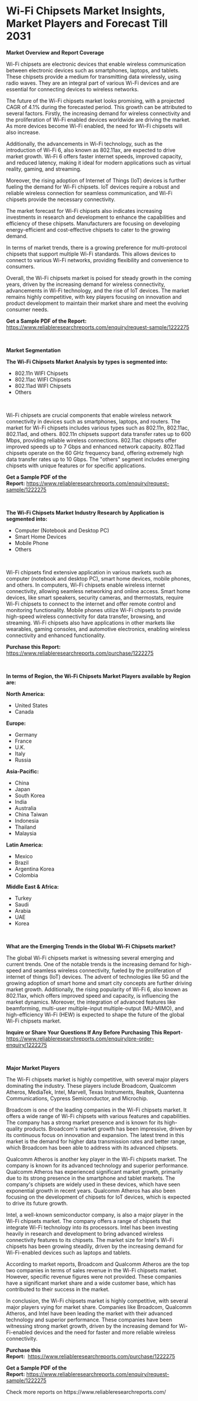 <p><h1>Wi-Fi Chipsets Market Insights, Market Players and Forecast Till 2031</h1></p><p><strong>Market Overview and Report Coverage</strong></p>
<p><p>Wi-Fi chipsets are electronic devices that enable wireless communication between electronic devices such as smartphones, laptops, and tablets. These chipsets provide a medium for transmitting data wirelessly, using radio waves. They are an integral part of various Wi-Fi devices and are essential for connecting devices to wireless networks.</p><p>The future of the Wi-Fi chipsets market looks promising, with a projected CAGR of 4.1% during the forecasted period. This growth can be attributed to several factors. Firstly, the increasing demand for wireless connectivity and the proliferation of Wi-Fi enabled devices worldwide are driving the market. As more devices become Wi-Fi enabled, the need for Wi-Fi chipsets will also increase.</p><p>Additionally, the advancements in Wi-Fi technology, such as the introduction of Wi-Fi 6, also known as 802.11ax, are expected to drive market growth. Wi-Fi 6 offers faster internet speeds, improved capacity, and reduced latency, making it ideal for modern applications such as virtual reality, gaming, and streaming.</p><p>Moreover, the rising adoption of Internet of Things (IoT) devices is further fueling the demand for Wi-Fi chipsets. IoT devices require a robust and reliable wireless connection for seamless communication, and Wi-Fi chipsets provide the necessary connectivity.</p><p>The market forecast for Wi-Fi chipsets also indicates increasing investments in research and development to enhance the capabilities and efficiency of these chipsets. Manufacturers are focusing on developing energy-efficient and cost-effective chipsets to cater to the growing demand.</p><p>In terms of market trends, there is a growing preference for multi-protocol chipsets that support multiple Wi-Fi standards. This allows devices to connect to various Wi-Fi networks, providing flexibility and convenience to consumers.</p><p>Overall, the Wi-Fi chipsets market is poised for steady growth in the coming years, driven by the increasing demand for wireless connectivity, advancements in Wi-Fi technology, and the rise of IoT devices. The market remains highly competitive, with key players focusing on innovation and product development to maintain their market share and meet the evolving consumer needs.</p></p>
<p><strong>Get a Sample PDF of the Report:</strong> <a href="https://www.reliableresearchreports.com/enquiry/request-sample/1222275">https://www.reliableresearchreports.com/enquiry/request-sample/1222275</a></p>
<p>&nbsp;</p>
<p><strong>Market Segmentation</strong></p>
<p><strong>The Wi-Fi Chipsets Market Analysis by types is segmented into:</strong></p>
<p><ul><li>802.11n WIFI Chipsets</li><li>802.11ac WIFI Chipsets</li><li>802.11ad WIFI Chipsets</li><li>Others</li></ul></p>
<p>&nbsp;</p>
<p><p>Wi-Fi chipsets are crucial components that enable wireless network connectivity in devices such as smartphones, laptops, and routers. The market for Wi-Fi chipsets includes various types such as 802.11n, 802.11ac, 802.11ad, and others. 802.11n chipsets support data transfer rates up to 600 Mbps, providing reliable wireless connections. 802.11ac chipsets offer improved speeds up to 7 Gbps and enhanced network capacity. 802.11ad chipsets operate on the 60 GHz frequency band, offering extremely high data transfer rates up to 10 Gbps. The "others" segment includes emerging chipsets with unique features or for specific applications.</p></p>
<p><strong>Get a Sample PDF of the Report:</strong>&nbsp;<a href="https://www.reliableresearchreports.com/enquiry/request-sample/1222275">https://www.reliableresearchreports.com/enquiry/request-sample/1222275</a></p>
<p>&nbsp;</p>
<p><strong>The Wi-Fi Chipsets Market Industry Research by Application is segmented into:</strong></p>
<p><ul><li>Computer (Notebook and Desktop PC)</li><li>Smart Home Devices</li><li>Mobile Phone</li><li>Others</li></ul></p>
<p>&nbsp;</p>
<p><p>Wi-Fi chipsets find extensive application in various markets such as computer (notebook and desktop PC), smart home devices, mobile phones, and others. In computers, Wi-Fi chipsets enable wireless internet connectivity, allowing seamless networking and online access. Smart home devices, like smart speakers, security cameras, and thermostats, require Wi-Fi chipsets to connect to the internet and offer remote control and monitoring functionality. Mobile phones utilize Wi-Fi chipsets to provide high-speed wireless connectivity for data transfer, browsing, and streaming. Wi-Fi chipsets also have applications in other markets like wearables, gaming consoles, and automotive electronics, enabling wireless connectivity and enhanced functionality.</p></p>
<p><strong>Purchase this Report:</strong>&nbsp; <a href="https://www.reliableresearchreports.com/purchase/1222275">https://www.reliableresearchreports.com/purchase/1222275</a></p>
<p>&nbsp;</p>
<p><strong>In terms of Region, the Wi-Fi Chipsets Market Players available by Region are:</strong></p>
<p>
    <p> <strong> North America: </strong>
        <ul>
            <li>United States</li>
            <li>Canada</li>
        </ul>
        </p> 
    <p> <strong> Europe: </strong>
        <ul>
            <li>Germany</li>
            <li>France</li>
            <li>U.K.</li>
            <li>Italy</li>
            <li>Russia</li>
        </ul>
        </p> 
    <p> <strong> Asia-Pacific: </strong>
        <ul>
            <li>China</li>
            <li>Japan</li>
            <li>South Korea</li>
            <li>India</li>
            <li>Australia</li>
            <li>China Taiwan</li>
            <li>Indonesia</li>
            <li>Thailand</li>
            <li>Malaysia</li>
        </ul>
        </p> 
    <p> <strong> Latin America: </strong>
        <ul>
            <li>Mexico</li>
            <li>Brazil</li>
            <li>Argentina Korea</li>
            <li>Colombia</li>
        </ul>
        </p> 
    <p> <strong> Middle East & Africa: </strong>
        <ul>
            <li>Turkey</li>
            <li>Saudi</li>
            <li>Arabia</li>
            <li>UAE</li>
            <li>Korea</li>
        </ul>
    </p>
    </p>
<p>&nbsp;</p>
<p><strong>What are the Emerging Trends in the Global Wi-Fi Chipsets market?</strong></p>
<p><p>The global Wi-Fi chipsets market is witnessing several emerging and current trends. One of the notable trends is the increasing demand for high-speed and seamless wireless connectivity, fueled by the proliferation of internet of things (IoT) devices. The advent of technologies like 5G and the growing adoption of smart home and smart city concepts are further driving market growth. Additionally, the rising popularity of Wi-Fi 6, also known as 802.11ax, which offers improved speed and capacity, is influencing the market dynamics. Moreover, the integration of advanced features like beamforming, multi-user multiple-input multiple-output (MU-MIMO), and high-efficiency Wi-Fi (HEW) is expected to shape the future of the global Wi-Fi chipsets market.</p></p>
<p><strong>Inquire or Share Your Questions If Any Before Purchasing This Report</strong>- <a href="https://www.reliableresearchreports.com/enquiry/pre-order-enquiry/1222275">https://www.reliableresearchreports.com/enquiry/pre-order-enquiry/1222275</a></p>
<p>&nbsp;</p>
<p><strong>Major Market Players</strong></p>
<p><p>The Wi-Fi chipsets market is highly competitive, with several major players dominating the industry. These players include Broadcom, Qualcomm Atheros, MediaTek, Intel, Marvell, Texas Instruments, Realtek, Quantenna Communications, Cypress Semiconductor, and Microchip.</p><p>Broadcom is one of the leading companies in the Wi-Fi chipsets market. It offers a wide range of Wi-Fi chipsets with various features and capabilities. The company has a strong market presence and is known for its high-quality products. Broadcom's market growth has been impressive, driven by its continuous focus on innovation and expansion. The latest trend in this market is the demand for higher data transmission rates and better range, which Broadcom has been able to address with its advanced chipsets.</p><p>Qualcomm Atheros is another key player in the Wi-Fi chipsets market. The company is known for its advanced technology and superior performance. Qualcomm Atheros has experienced significant market growth, primarily due to its strong presence in the smartphone and tablet markets. The company's chipsets are widely used in these devices, which have seen exponential growth in recent years. Qualcomm Atheros has also been focusing on the development of chipsets for IoT devices, which is expected to drive its future growth.</p><p>Intel, a well-known semiconductor company, is also a major player in the Wi-Fi chipsets market. The company offers a range of chipsets that integrate Wi-Fi technology into its processors. Intel has been investing heavily in research and development to bring advanced wireless connectivity features to its chipsets. The market size for Intel's Wi-Fi chipsets has been growing steadily, driven by the increasing demand for Wi-Fi-enabled devices such as laptops and tablets.</p><p>According to market reports, Broadcom and Qualcomm Atheros are the top two companies in terms of sales revenue in the Wi-Fi chipsets market. However, specific revenue figures were not provided. These companies have a significant market share and a wide customer base, which has contributed to their success in the market.</p><p>In conclusion, the Wi-Fi chipsets market is highly competitive, with several major players vying for market share. Companies like Broadcom, Qualcomm Atheros, and Intel have been leading the market with their advanced technology and superior performance. These companies have been witnessing strong market growth, driven by the increasing demand for Wi-Fi-enabled devices and the need for faster and more reliable wireless connectivity.</p></p>
<p><strong>Purchase this Report:</strong>&nbsp;&nbsp;<a href="https://www.reliableresearchreports.com/purchase/1222275">https://www.reliableresearchreports.com/purchase/1222275</a></p>
<p></p>
<p><strong>Get a Sample PDF of the Report:</strong>&nbsp;<a href="https://www.reliableresearchreports.com/enquiry/request-sample/1222275">https://www.reliableresearchreports.com/enquiry/request-sample/1222275</a></p>
<p>Check more reports on https://www.reliableresearchreports.com/</p>
